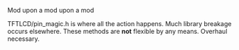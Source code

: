 Mod upon a mod upon a mod

TFTLCD/pin_magic.h is where all the action happens. Much library breakage occurs elsewhere. 
These methods are __not__ flexible by any means. Overhaul necessary.
